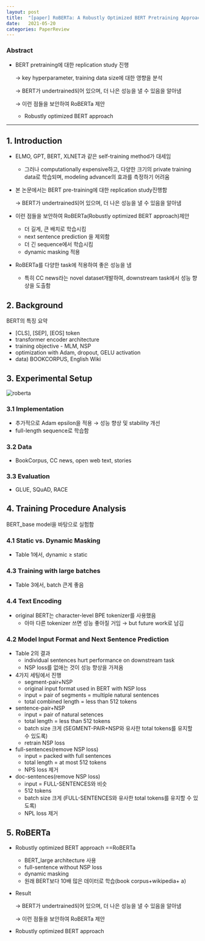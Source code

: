```yaml
---
layout: post
title:  "[paper] RoBERTa: A Robustly Optimized BERT Pretraining Approach "
date:   2021-05-20
categories: PaperReview
---
```




### Abstract

- BERT pretraining에 대한 replication study 진행

    → key hyperparameter, training data size에 대한 영향을 분석

    → BERT가 undertrained되어 있으며, 더 나은 성능을 낼 수 있음을 알아냄

    → 이런 점들을 보안하여 RoBERTa 제안

    - Robustly optimized BERT approach

---

## 1. Introduction

- ELMO, GPT, BERT, XLNET과 같은 self-training method가 대세임
    - 그러나 computationally expensive하고, 다양한 크기의 private training data로 학습되며, modeling advance의 효과를 측정하기 어려움
- 본 논문에서는 BERT pre-training에 대한 replication study진행함

    → BERT가 undertrained되어 있으며, 더 나은 성능을 낼 수 있음을 알아냄

- 이런 점들을 보안하여 RoBERTa(Robustly optimized BERT approach)제안
    - 더 길게, 큰 배치로 학습시킴
    - next sentence prediction 을 제외함
    - 더 긴 sequence에서 학습시킴
    - dynamic masking 적용
- RoBERTa를 다양한 task에 적용하여 좋은 성능을 냄
    - 특히 CC news라는 novel dataset개발하여, downstream task에서 성능 향상을 도출함

## 2. Background

BERT의 특징 요약

- [CLS], [SEP], [EOS] token
- transformer encoder architecture
- training objective - MLM, NSP
- optimization with Adam, dropout, GELU activation
- data) BOOKCORPUS, English Wiki

## 3. Experimental Setup

![roberta](https://sooftware.io/static/26b5f2f1a6d4d031c6cf36eac285256a/03f03/roberta.webp)

### 3.1 Implementation

- 추가적으로 Adam epsilon을 적용 → 성능 향상 및 stability 개선
- full-length sequence로 학습함

### 3.2 Data

- BookCorpus, CC news, open web text, stories

### 3.3 Evaluation

- GLUE, SQuAD, RACE

## 4. Training Procedure Analysis

BERT_base model을 바탕으로 실험함

### 4.1 Static vs. Dynamic Masking

- Table 1에서, dynamic ≥ static


### 4.3 Training with large batches

- Table 3에서, batch 큰게 좋음


### 4.4 Text Encoding


- original BERT는 character-level BPE tokenizer를 사용했음
    - 아마 다른 tokenizer 쓰면 성능 좋아질 거임 → but future work로 남김

### 4.2 Model Input Format and Next Sentence Prediction

- Table 2의 결과
    - individual sentences hurt performance on downstream task
    - NSP loss를 없애는 것이 성능 향상을 가져옴
- 4가지 세팅에서 진행
    - segment-pair+NSP
    - original input format used in BERT with NSP loss
    - input = pair of segments = multiple natural sentences
    - total combined length = less than 512 tokens
- sentence-pair+NSP
    - input = pair of natural setences
    - total length = less than 512 tokens
    - batch size 크게 (SEGMENT-PAIR+NSP와 유사한 total tokens를 유지할 수 있도록)
    - retrain NSP loss
- full-sentences(remove NSP loss)
    - input = packed with full sentences
    - total length = at most 512 tokens
    - NPS loss 제거
- doc-sentences(remove NSP loss)
    - input = FULL-SENTENCES와 비슷
    - 512 tokens
    - batch size 크게 (FULL-SENTENCES와 유사한 total tokens를 유지할 수 있도록)
    - NPL loss 제거

## 5. RoBERTa

- Robustly optimized BERT approach ==RoBERTa
    - BERT_large architecture 사용
    - full-sentence without NSP loss
    - dynamic masking
    - 원래 BERT보다 10배 많은 데이터로 학습(book corpus+wikipedia+ a)

- Result

    → BERT가 undertrained되어 있으며, 더 나은 성능을 낼 수 있음을 알아냄

    → 이런 점들을 보안하여 RoBERTa 제안

- Robustly optimized BERT approach
